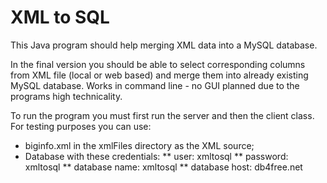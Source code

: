 # XML to SQL

This Java program should help merging XML data into a MySQL database.

In the final version you should be able to select corresponding columns from XML file (local or web based) and merge them into already existing MySQL database.
Works in command line - no GUI planned due to the programs high technicality.

To run the program you must first run the server and then the client class.
For testing purposes you can use:
* biginfo.xml in the xmlFiles directory as the XML source;
* Database with these credentials:
** user: xmltosql
** password: xmltosql
** database name: xmltosql
** database host: db4free.net
